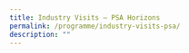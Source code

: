 ```yaml
---
title: Industry Visits – PSA Horizons
permalink: /programme/industry-visits-psa/
description: ""
---
```

